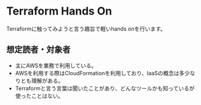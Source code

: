 # Terraform Hands On

Terraformに触ってみようと言う趣旨で軽いhands onを行います。

## 想定読者・対象者

* 主にAWSを業務で利用している。
* AWSを利用する際はCloudFormationを利用しており、IaaSの概念は多少なりとも理解がある。
* Terraformと言う言葉は聞いたことがあり、どんなツールかも知っているが使ったことはない。
